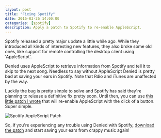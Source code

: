 ```yaml
---
layout: post
title: "Fixing Spotify"
date: 2015-03-26 14:00:00
categories: [spotify]
description: Apply a patch to Spotify to re-enable AppleScript.
---
```


Spotify released a pretty major update a little while ago. While they introduced all kinds of interesting new features, they also broke some old ones, like support for remote controlling the desktop client using 'AppleScript'.

Denied uses AppleScript to retrieve information from Spotify and tell it to skip to the next song. Needless to say without AppleScript Denied is pretty bad at saving your ears in Spotify. Note that Rdio and iTunes are unaffected by the way.

Luckily the bug is pretty simple to solve and Spotify has said they're planning to release a definitive fix pretty soon. Until then, you can use <a href="http://dangercove.github.io/Spotify-AppleScript-Patch/">this little patch I wrote</a> that will re-enable AppleScript with the click of a button. Super simple.

![Spotify AppleScript Patch](/news/img/screenshot-spotify-patch.jpg)

So, if you're experiencing any trouble using Denied with Spotify, <a href="http://dangercove.github.io/Spotify-AppleScript-Patch/">download the patch</a> and start saving your ears from crappy music again!
